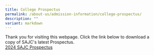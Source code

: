 ```yaml
---
title: College Prospectus
permalink: /about-us/admission-information/college-prospectus/
description: ""
variant: markdown
---
```

Thank you for visiting this webpage. Click the link below to download a copy of SAJC's latest Prospectus. <br>
<a href="/files/2024/SAJC_Prospectus_2024.pdf">2024 SAJC Prospectus</a>